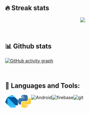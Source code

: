 ## 🔥 Streak stats

<p align="center">
    <img src="https://github-readme-streak-stats.herokuapp.com/?user=rithviknishad&theme=radical&hide_border=true"/>
</p>

<br>

## 📊 Github stats

[![GitHub activity graph](https://activity-graph.herokuapp.com/graph?username=rithviknishad&theme=github)](https://github.com/ashutosh00710/github-readme-activity-graph)


<br>

## 🔨 Languages and Tools:
<a href="https://dart.dev/" target="_blank"> <img align="left" src="https://raw.githubusercontent.com/rithviknishad/rithviknishad/master/resources/dart.svg" alt="dart" height="42px"/> </a> 
<a href="https://www.python.org" target="_blank"> <img align="left" src="https://raw.githubusercontent.com/rithviknishad/rithviknishad/master/resources/python.png" alt="python" height="42px"/> </a> 
<a href="https://developer.android.com" target="_blank"> <img align="left" alt="Android" height ="42px" src="https://raw.githubusercontent.com/rahul-jha98/github_readme_icons/main/language_and_tools/square/android/android.svg"> </a>
<a href="https://firebase.google.com/" target="_blank"> <img align="left" src="https://raw.githubusercontent.com/rahul-jha98/github_readme_icons/main/language_and_tools/square/firebase/firebase.svg" alt="firebase" height ="42px"/> </a>
<a href="https://git-scm.com/" target="_blank"> <img src="https://raw.githubusercontent.com/rahul-jha98/github_readme_icons/main/language_and_tools/square/git-scm/git-scm.svg" align="left" alt="git" height='42px'/> </a>

<br>
